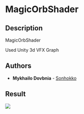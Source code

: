 # MagicOrbShader

## Description

MagicOrbShader

Used Unity 3d VFX Graph




## Authors

* **Mykhailo Dovbnia** - [Sonhokko](https://github.com/Sonhokko)


## Result

![](MagicOrb.gif)
